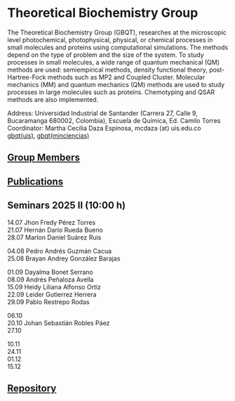 # Theoretical Biochemistry Group

The Theoretical Biochemistry Group (GBQT), researches at the microscopic level photochemical, photophysical, physical, or chemical processes in small molecules and
proteins using computational simulations. The methods depend on the type of problem and the size of the system. To study processes in small molecules, a wide range
of quantum mechanical (QM) methods are used: semiempirical methods, density functional theory, post-Hartree-Fock methods such as MP2 and Coupled Cluster.
Molecular mechanics (MM) and quantum mechanics (QM) methods are used to study processes in large molecules such as proteins. Chemotyping and QSAR methods are also
implemented.

Address: Universidad Industrial de Santander (Carrera 27, Calle 9, Bucaramanga 680002,
Colombia), Escuela de Química, Ed. Camilo Torres \
Coordinator: Martha Cecilia Daza Espinosa, mcdaza (at) uis.edu.co \
[gbqt(uis)](https://uis.edu.co/fc-gruinv-gbqt-cm-en/), [gbqt(minciencias)](https://scienti.minciencias.gov.co/gruplac/jsp/visualiza/visualizagr.jsp?nro=00000000000682)


## [Group Members](members.md)

## [Publications](publications.md)

## Seminars 2025 II (10:00 h)
   14.07  Jhon Fredy Pérez Torres \
   21.07  Hernán Darío Rueda Bueno \
   28.07  Marlon Daniel Suárez Ruis
  
   04.08  Pedro Andrés Guzmán Cacua \
   25.08  Brayan Andrey González Barajas 
   
   01.09  Dayalma Bonet Serrano \
   08.09  Andrés Peñaloza Avella \
   15.09  Heidy Liliana Alfonso Ortíz \
   22.09  Leider Gutierrez Herrera \
   29.09  Pablo Restrepo Rodas

   06.10 \
   20.10  Johan Sebastián Robles Páez \
   27.10 

   10.11 \
   24.11 \
   01.12 \
   15.12
   
## [Repository](repository.md)
